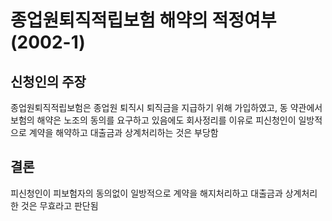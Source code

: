 # 종업원퇴직적립보험 해약의 적정여부 (2002-1)

## 신청인의 주장
종업원퇴직적립보험은 종업원 퇴직시 퇴직금을 지급하기 위해 가입하였고, 동 약관에서 보험의 해약은 노조의 동의를 요구하고 있음에도 회사정리를 이유로 피신청인이 일방적으로 계약을 해약하고 대출금과 상계처리하는 것은 부당함

## 결론
피신청인이 피보험자의 동의없이 일방적으로 계약을 해지처리하고 대출금과 상계처리한 것은 무효라고 판단됨